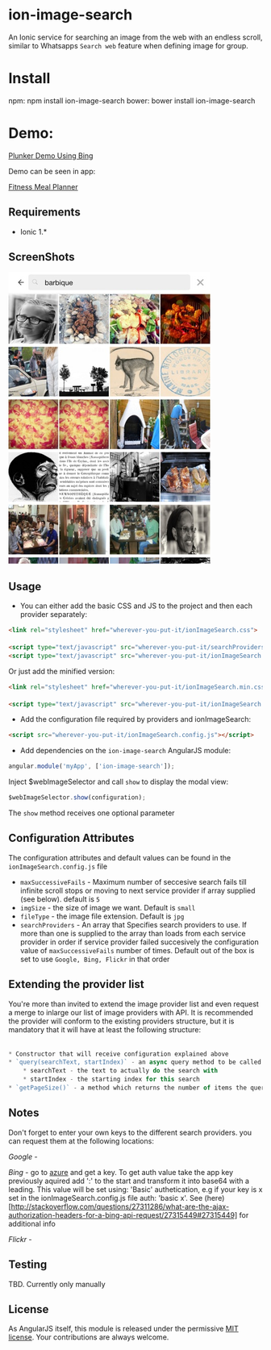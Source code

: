 # ion-image-search

An Ionic service for searching an image from the web with an endless scroll, similar to Whatsapps `Search web` feature when defining image for group.

# Install

npm: npm install ion-image-search
bower: bower install ion-image-search

# Demo:

[Plunker Demo Using Bing](http://plnkr.co/edit/ThyM5ooHWFzjZcc50hJ7?p=preview)

Demo can be seen in app:

[Fitness Meal Planner](http://www.fitnessmealplanner.com)

## Requirements

- Ionic 1.*

## ScreenShots

![alt tag](/screenshots/screenshot1.jpg)

## Usage

- You can either add the basic CSS and JS to the project and then each provider separately:

```html
<link rel="stylesheet" href="wherever-you-put-it/ionImageSearch.css">

<script type="text/javascript" src="wherever-you-put-it/searchProviders/*Provider.js"></script>
<script type="text/javascript" src="wherever-you-put-it/ionImageSearch.js"></script>
```

Or just add the minified version:

```html
<link rel="stylesheet" href="wherever-you-put-it/ionImageSearch.min.css">

<script type="text/javascript" src="wherever-you-put-it/ionImageSearch.min.js"></script>
```

- Add the configuration file required by providers and ionImageSearch:

```html
<script src="wherever-you-put-it/ionImageSearch.config.js"></script>
```

- Add dependencies on the `ion-image-search` AngularJS module:

```javascript
angular.module('myApp', ['ion-image-search']);
```

Inject $webImageSelector and call `show` to display the modal view:
```javascript
$webImageSelector.show(configuration);
```

The `show` method receives one optional parameter

## Configuration Attributes

The configuration attributes and default values can be found in the `ionImageSearch.config.js` file

- `maxSuccessiveFails` - Maximum number of seccesive search fails till infinite scroll stops or moving to next service provider if array supplied (see below). default is `5`
- `imgSize` - the size of image we want. Default is `small`
- `fileType` - the image file extension. Default is `jpg`
- `searchProviders` - An array that Specifies search providers to use.
                                If more than one is supplied to the array than loads from each service provider in order if service provider failed succesively the configuration value of `maxSuccessiveFails` number of times.
                                Default out of the box is set to use `Google, Bing, Flickr` in that order

## Extending the provider list

You're more than invited to extend the image provider list and even request a merge to inlarge our list of image providers with API.
It is recommended the provider will conform to the existing providers structure, but it is mandatory that it will have at least the following structure:

```javascript

* Constructor that will receive configuration explained above
* `query(searchText, startIndex)` - an async query method to be called to do the actual query which receives two parameters:
    * searchText - the text to actually do the search with
    * startIndex - the starting index for this search
* `getPageSize()` - a method which returns the number of items the query retrieves


```

## Notes

Don't forget to enter your own keys to the different search providers. you can request them at the following locations:

_Google_ -

_Bing_ - go to [azure](https://datamarket.azure.com/) and get a key. To get auth value take the app key previously aquired add ':' to the start and transform it into base64 with a leading. This value will be set using: 'Basic' authetication, e.g if your key is x set in the ionImageSearch.config.js file auth: 'basic x'. See (here)[http://stackoverflow.com/questions/27311286/what-are-the-ajax-authorization-headers-for-a-bing-api-request/27315449#27315449] for additional info

_Flickr_ -

## Testing

TBD. Currently only manually

## License

As AngularJS itself, this module is released under the permissive [MIT license](http://revolunet.mit-license.org). Your contributions are always welcome.

